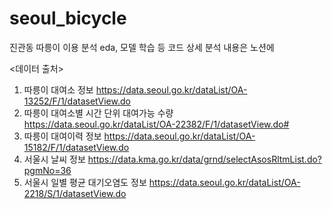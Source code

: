 # seoul_bicycle
진관동 따릉이 이용 분석 
eda, 모델 학습 등 코드
상세 분석 내용은 노션에

<데이터 출처>
1. 따릉이 대여소 정보
https://data.seoul.go.kr/dataList/OA-13252/F/1/datasetView.do
2. 따릉이 대여소별 시간 단위 대여가능 수량
https://data.seoul.go.kr/dataList/OA-22382/F/1/datasetView.do#
3. 따릉이 대여이력 정보
https://data.seoul.go.kr/dataList/OA-15182/F/1/datasetView.do
4. 서울시 날씨 정보
https://data.kma.go.kr/data/grnd/selectAsosRltmList.do?pgmNo=36
5. 서울시 일별 평균 대기오염도 정보
https://data.seoul.go.kr/dataList/OA-2218/S/1/datasetView.do
